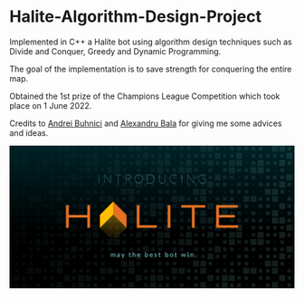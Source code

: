 # Halite-Algorithm-Design-Project
Implemented in C++ a Halite bot using algorithm design techniques such as Divide and Conquer, Greedy and Dynamic Programming.

The goal of the implementation is to save strength for conquering the entire map.

Obtained the 1st prize of the Champions League Competition which took place on 1 June 2022.

Credits to [Andrei Buhnici](https://github.com/AndreiBuhnici) and [Alexandru Bala](https://github.com/alex-constantin) for giving me some advices and ideas.

![My Image](Halite.png)
